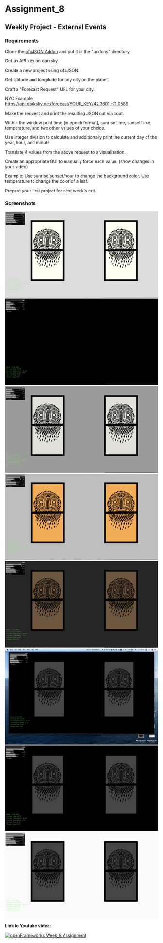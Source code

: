 # Assignment_8

## Weekly Project - External Events

### Requirements
Clone the [ofxJSON Addon](https://github.com/jeffcrouse/ofxJSON) and put it in the "addons" directory.

Get an API key on darksky.

Create a new project using ofxJSON.

Get latitude and longitude for any city on the planet.

Craft a "Forecast Request" URL for your city.

NYC Example: https://api.darksky.net/forecast/YOUR_KEY/42.3601,-71.0589

Make the request and print the resulting JSON out via cout.

Within the window print time (in epoch format), sunriseTime, sunsetTime, temperature, and two other values of your choice.

Use integer division to calculate and additionally print the current day of the year, hour, and minute. 

Translate 4 values from the above request to a visualization.

Create an appropriate GUI to manually force each value.  (show changes in your video)

Example: Use sunrise/sunset/hour to change the background color.  Use temperature to change the color of a leaf.

Prepare your first project for next week's crit.

### Screenshots

![](images/1.png)
![](images/2.png)
![](images/3.png)
![](images/4.png)
![](images/5.png)
![](images/6.png)
![](images/7.png)
![](images/8.png)

**Link to Youtube video:**

[![openFrameworks Week_8 Assignment](http://img.youtube.com/vi/NNaKc5a7T5c/0.jpg)](http://www.youtube.com/watch?v=NNaKc5a7T5c)

